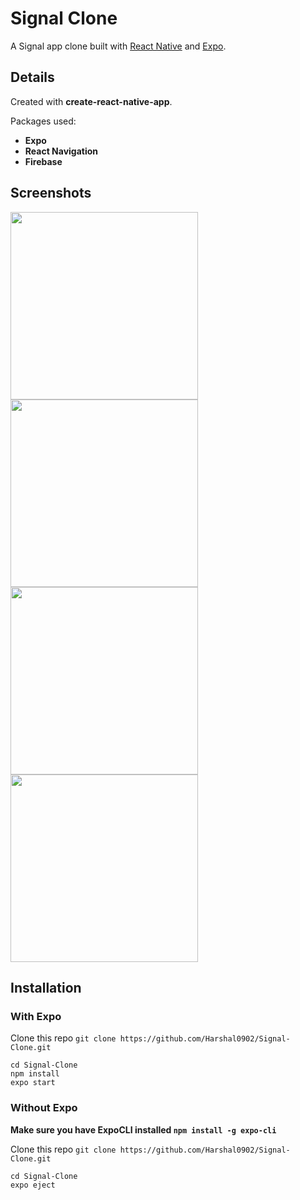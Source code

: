 # Signal Clone
A Signal app clone built with [React Native](https://github.com/facebook/react-native) and [Expo](https://github.com/expo/expo).


## Details

Created with **create-react-native-app**.

Packages used:

- **Expo**
- **React Navigation**
- **Firebase**


## Screenshots

<img src='https://user-images.githubusercontent.com/64153988/109513843-839d3580-7acb-11eb-960e-84eae556bd44.png' width='300'> <img src='https://user-images.githubusercontent.com/64153988/109513900-8e57ca80-7acb-11eb-8c9d-5783a8950a65.png' width='300'> <img src='https://user-images.githubusercontent.com/64153988/109514758-60bf5100-7acc-11eb-97f4-2cc1fd76d231.png' width='300'> <img src='https://user-images.githubusercontent.com/64153988/109514901-80ef1000-7acc-11eb-81e0-81baece44828.png' width='300'>

## Installation

### With Expo

Clone this repo `git clone https://github.com/Harshal0902/Signal-Clone.git`
```
cd Signal-Clone
npm install
expo start
```

### Without Expo

**Make sure you have ExpoCLI installed `npm install -g expo-cli`**

Clone this repo `git clone https://github.com/Harshal0902/Signal-Clone.git`
```
cd Signal-Clone
expo eject
```
